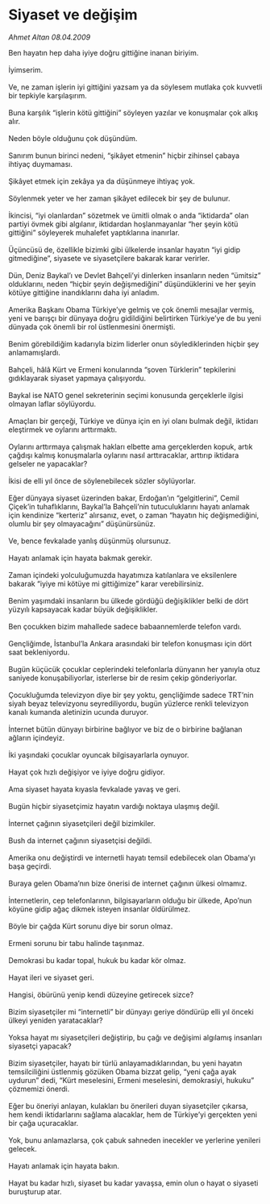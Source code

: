 # Siyaset ve değişim

*Ahmet Altan 08.04.2009*

<div class="taraf_structure_2col_1zq">
<div class="margen_n">



 <p>Ben hayatın hep daha iyiye doğru gittiğine inanan biriyim. <br/><br/>İyimserim. <br/><br/>Ve, ne zaman işlerin iyi gittiğini yazsam ya da söylesem mutlaka çok kuvvetli bir tepkiyle karşılaşırım. <br/><br/>Buna karşılık “işlerin kötü gittiğini” söyleyen yazılar ve konuşmalar çok alkış alır. <br/><br/>Neden böyle olduğunu çok düşündüm. <br/><br/>Sanırım bunun birinci nedeni, “şikâyet etmenin” hiçbir zihinsel çabaya ihtiyaç duymaması. <br/><br/>Şikâyet etmek için zekâya ya da düşünmeye ihtiyaç yok. <br/><br/>Söylenmek yeter ve her zaman şikâyet edilecek bir şey de bulunur. <br/><br/>İkincisi, “iyi olanlardan” sözetmek ve ümitli olmak o anda “iktidarda” olan partiyi övmek gibi algılanır, iktidardan hoşlanmayanlar “her şeyin kötü gittiğini” söyleyerek muhalefet yaptıklarına inanırlar. <br/><br/>Üçüncüsü de, özellikle bizimki gibi ülkelerde insanlar hayatın “iyi gidip gitmediğine”, siyasete ve siyasetçilere bakarak karar verirler. <br/><br/>Dün, Deniz Baykal’ı ve Devlet Bahçeli’yi dinlerken insanların neden “ümitsiz” olduklarını, neden “hiçbir şeyin değişmediğini” düşündüklerini ve her şeyin kötüye gittiğine inandıklarını daha iyi anladım. <br/><br/>Amerika Başkanı Obama Türkiye’ye gelmiş ve çok önemli mesajlar vermiş, yeni ve barışçı bir dünyaya doğru gidildiğini belirtirken Türkiye’ye de bu yeni dünyada çok önemli bir rol üstlenmesini önermişti. <br/><br/>Benim görebildiğim kadarıyla bizim liderler onun söylediklerinden hiçbir şey anlamamışlardı. <br/><br/>Bahçeli, hâlâ Kürt ve Ermeni konularında “şoven Türklerin” tepkilerini gıdıklayarak siyaset yapmaya çalışıyordu. <br/><br/>Baykal ise NATO genel sekreterinin seçimi konusunda gerçeklerle ilgisi olmayan laflar söylüyordu. <br/><br/>Amaçları bir gerçeği, Türkiye ve dünya için en iyi olanı bulmak değil, iktidarı eleştirmek ve oylarını arttırmaktı. <br/><br/>Oylarını arttırmaya çalışmak hakları elbette ama gerçeklerden kopuk, artık çağdışı kalmış konuşmalarla oylarını nasıl arttıracaklar, arttırıp iktidara gelseler ne yapacaklar? <br/><br/>İkisi de elli yıl önce de söylenebilecek sözler söylüyorlar. <br/><br/>Eğer dünyaya siyaset üzerinden bakar, Erdoğan’ın “gelgitlerini”, Cemil Çiçek’in tuhaflıklarını, Baykal’la Bahçeli’nin tutuculuklarını hayatı anlamak için kendinize “kerteriz” alırsanız, evet, o zaman “hayatın hiç değişmediğini, olumlu bir şey olmayacağını” düşünürsünüz. <br/><br/>Ve, bence fevkalade yanlış düşünmüş olursunuz. <br/><br/>Hayatı anlamak için hayata bakmak gerekir. <br/><br/>Zaman içindeki yolculuğumuzda hayatımıza katılanlara ve eksilenlere bakarak “iyiye mi kötüye mi gittiğimize” karar verebilirsiniz. <br/><br/>Benim yaşımdaki insanların bu ülkede gördüğü değişiklikler belki de dört yüzyılı kapsayacak kadar büyük değişiklikler. <br/><br/>Ben çocukken bizim mahallede sadece babaannemlerde telefon vardı. <br/><br/>Gençliğimde, İstanbul’la Ankara arasındaki bir telefon konuşması için dört saat bekleniyordu. <br/><br/>Bugün küçücük çocuklar ceplerindeki telefonlarla dünyanın her yanıyla otuz saniyede konuşabiliyorlar, isterlerse bir de resim çekip gönderiyorlar. <br/><br/>Çocukluğumda televizyon diye bir şey yoktu, gençliğimde sadece TRT’nin siyah beyaz televizyonu seyrediliyordu, bugün yüzlerce renkli televizyon kanalı kumanda aletinizin ucunda duruyor. <br/><br/>İnternet bütün dünyayı birbirine bağlıyor ve biz de o birbirine bağlanan ağların içindeyiz. <br/><br/>İki yaşındaki çocuklar oyuncak bilgisayarlarla oynuyor. <br/><br/>Hayat çok hızlı değişiyor ve iyiye doğru gidiyor. <br/><br/>Ama siyaset hayata kıyasla fevkalade yavaş ve geri. <br/><br/>Bugün hiçbir siyasetçimiz hayatın vardığı noktaya ulaşmış değil. <br/><br/>İnternet çağının siyasetçileri değil bizimkiler. <br/><br/>Bush da internet çağının siyasetçisi değildi. <br/><br/>Amerika onu değiştirdi ve internetli hayatı temsil edebilecek olan Obama’yı başa geçirdi. <br/><br/>Buraya gelen Obama’nın bize önerisi de internet çağının ülkesi olmamız. <br/><br/>İnternetlerin, cep telefonlarının, bilgisayarların olduğu bir ülkede, Apo’nun köyüne gidip ağaç dikmek isteyen insanlar öldürülmez. <br/><br/>Böyle bir çağda Kürt sorunu diye bir sorun olmaz. <br/><br/>Ermeni sorunu bir tabu halinde taşınmaz. <br/><br/>Demokrasi bu kadar topal, hukuk bu kadar kör olmaz. <br/><br/>Hayat ileri ve siyaset geri. <br/><br/>Hangisi, öbürünü yenip kendi düzeyine getirecek sizce? <br/><br/>Bizim siyasetçiler mi “internetli” bir dünyayı geriye döndürüp elli yıl önceki ülkeyi yeniden yaratacaklar? <br/><br/>Yoksa hayat mı siyasetçileri değiştirip, bu çağı ve değişimi algılamış insanları siyasetçi yapacak? <br/><br/>Bizim siyasetçiler, hayatı bir türlü anlayamadıklarından, bu yeni hayatın temsilciliğini üstlenmiş gözüken Obama bizzat gelip, “yeni çağa ayak uydurun” dedi, “Kürt meselesini, Ermeni meselesini, demokrasiyi, hukuku” çözmemizi önerdi. <br/><br/>Eğer bu öneriyi anlayan, kulakları bu önerileri duyan siyasetçiler çıkarsa, hem kendi iktidarlarını sağlama alacaklar, hem de Türkiye’yi gerçekten yeni bir çağa uçuracaklar. <br/><br/>Yok, bunu anlamazlarsa, çok çabuk sahneden inecekler ve yerlerine yenileri gelecek. <br/><br/>Hayatı anlamak için hayata bakın. <br/><br/>Hayat bu kadar hızlı, siyaset bu kadar yavaşsa, emin olun o hayat o siyaseti buruşturup atar.</p>
<br/>
<br/>
<br/>



<br/>


<div id="taraf_not">
</div>

</div>


</div>
